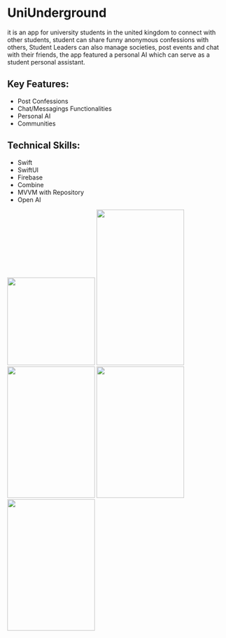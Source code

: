 # UniUnderground
it is an app for university students in the united kingdom to connect with other students, student can share funny anonymous confessions with others, Student Leaders can also
manage societies, post events and chat with their friends, the app featured a personal AI which can serve as a student personal assistant.

## Key Features:
* Post Confessions
* Chat/Messagings Functionalities
* Personal AI
* Communities

## Technical Skills:
* Swift
* SwiftUI
* Firebase
* Combine
* MVVM with Repository
* Open AI

<p>
<img src="https://res.cloudinary.com/university-of-lagos-student/image/upload/f_auto,q_auto/l4kfctjoca6otjhrhivl", width="200",height="300" />
<img src="https://res.cloudinary.com/university-of-lagos-student/image/upload/f_auto,q_auto/cuai0hcurbs7keysnb3u", width="200", height="355"/>
<img src="https://res.cloudinary.com/university-of-lagos-student/image/upload/f_auto,q_auto/mcizznb5qd4r1nybmocd", width="200", height="300"/>
  <img src="https://res.cloudinary.com/university-of-lagos-student/image/upload/f_auto,q_auto/qmkrgruqn4trdl2ozi0e", width="200", height="300"/>
   <img src="https://res.cloudinary.com/university-of-lagos-student/image/upload/f_auto,q_auto/hp1jm3ibvvjwysmdd02d", width="200", height="300"/>
</p>



